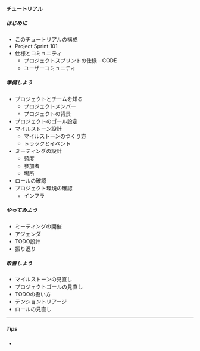<!-- イメージ

- はじめに で、チュートリアル自体の構成と、PJSの概要、関連する情報源など、基礎情報をinput。
- 導入 で、最初のセットアップの仕方を説明
- 実践 で、プロセスを走り始めてみる。
- 改善 で、プロセスをうけての実践と最適化について語る

といった感じ。

-->

#### チュートリアル

##### はじめに
  - このチュートリアルの構成
  - Project Sprint 101
  - 仕様とコミュニティ
    - プロジェクトスプリントの仕様 - CODE
    - ユーザーコミュニティ

##### 準備しよう
- プロジェクトとチームを知る
  - プロジェクトメンバー
  - プロジェクトの背景
- プロジェクトのゴール設定
- マイルストーン設計
    - マイルストーンのつくり方
    - トラックとイベント
- ミーティングの設計
    - 頻度
    - 参加者
    - 場所
- ロールの確認
- プロジェクト環境の確認
  - インフラ

##### やってみよう
- ミーティングの開催
- アジェンダ
- TODO設計
- 振り返り

##### 改善しよう
- マイルストーンの見直し
- プロジェクトゴールの見直し
- TODOの扱い方
- テンショントリアージ
- ロールの見直し

-----------
##### Tips
-
